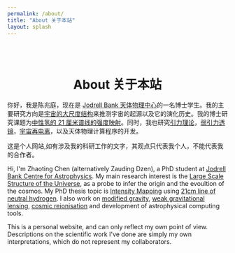 ```yaml
---
permalink: /about/
title: "About 关于本站"
layout: splash
---
```


<br/><br/>

<center> <h1>About 关于本站</h1> </center>

你好，我是陈兆庭，现在是 [Jodrell Bank 天体物理中心](https://baike.baidu.com/item/%E5%8D%93%E7%91%9E%E5%B0%94%E6%B2%B3%E5%B2%B8%E5%A4%A9%E6%96%87%E5%8F%B0)的一名博士学生。我的主要研究方向是[宇宙的大尺度结构](https://baike.baidu.com/item/%E5%AE%87%E5%AE%99%E5%A4%A7%E5%B0%BA%E5%BA%A6%E7%BB%93%E6%9E%84)来推测宇宙的起源以及它的演化历史。我的博士研究课题为[中性氢的 21 厘米谱线的强度映射](https://baike.baidu.com/item/%E4%B8%AD%E6%80%A7%E6%B0%A221%E5%8E%98%E7%B1%B3%E8%B0%B1%E7%BA%BF)。同时，我也研究[引力理论](https://baike.baidu.com/item/%E5%BC%95%E5%8A%9B%E7%90%86%E8%AE%BA)，[弱引力透镜](https://baike.baidu.com/item/%E5%BC%B1%E5%BC%95%E5%8A%9B%E9%80%8F%E9%95%9C)，[宇宙再电离](https://baike.baidu.com/item/%E5%86%8D%E7%94%B5%E7%A6%BB)，以及天体物理计算程序的开发。

这是个人网站,如有涉及我的科研工作的文字，其观点只代表我个人，不能代表我的合作者。

Hi, I'm Zhaoting Chen (alternatively Zauding Dzen), a PhD student at [Jodrell Bank Centre for Astrophysics](https://en.wikipedia.org/wiki/Jodrell_Bank_Centre_for_Astrophysics). My main research interest is the [Large Scale Structure of the Universe](https://en.wikipedia.org/wiki/Observable_universe#Large-scale_structure), as a probe to infer the origin and the evoultion of the cosmos. My PhD thesis topic is [Intensity Mapping](https://en.wikipedia.org/wiki/Intensity_mapping) using [21cm line of neutral hydrogen](https://en.wikipedia.org/wiki/Hydrogen_line). I also work on [modified gravity](https://en.wikipedia.org/wiki/Alternatives_to_general_relativity), [weak gravitational lensing](https://en.wikipedia.org/wiki/Weak_gravitational_lensing), [cosmic reionisation](https://en.wikipedia.org/wiki/Reionization) and development of astrophysical computing tools.


This is a personal website, and can only reflect my own point of view. Descriptions on the scientific work I've done are simply my own interpretations, which do not represent my collaborators.

